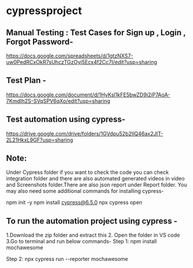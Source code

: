 # cypressproject 

## Manual Testing : Test Cases for Sign up , Login , Forgot Password-
https://docs.google.com/spreadsheets/d/1gtzNXS7-uw0PedRCxOkR7sUhczTGzOyj5Ecx4f2Cc7I/edit?usp=sharing

## Test Plan -
https://docs.google.com/document/d/1HyKsl1kFE5bwZD9i2iP7AoA-7KmdIh2S-SVqSPV6qXo/edit?usp=sharing

## Test automation using cypress-
https://drive.google.com/drive/folders/1GVdpu52b2llQ46ax2JIT-2L21HkxL9GF?usp=sharing

## Note:
Under Cypress folder if you want to check the code you can check integration folder and there are also automated generated videos in video and Screenshots folder.There are also json report under Report folder.
You may also need some additional commands for installing cypress-

npm init -y
npm install cypress@6.5.0
npx cypress open


## To run the automation project using cypress -
1.Download the zip folder and extract this
2. Open the folder in VS code
3.Go to terminal and run below commands-
  Step 1:
  npm install mochawesome

  Step 2:
  npx cypress run --reporter mochawesome
